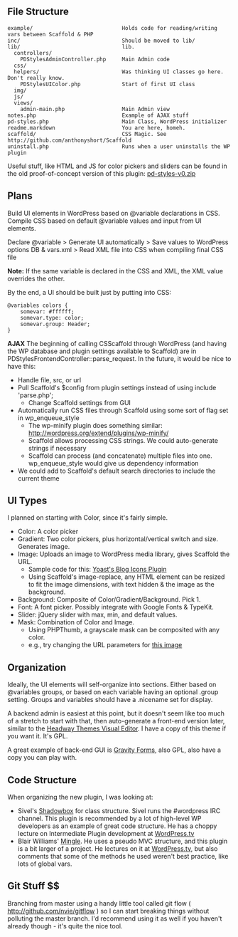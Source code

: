 ## File Structure ##

    example/							Holds code for reading/writing vars between Scaffold & PHP
    inc/								Should be moved to lib/
    lib/								lib.
      controllers/
        PDStylesAdminController.php 	Main Admin code
      css/
      helpers/							Was thinking UI classes go here. Don't really know.
        PDStylesUIColor.php 			Start of first UI class
      img/
      js/
      views/
        admin-main.php 					Main Admin view
    notes.php							Example of AJAX stuff
	pd-styles.php 						Main Class, WordPress initializer
	readme.markdown						You are here, homeh.
	scaffold/							CSS Magic. See http://github.com/anthonyshort/Scaffold
	uninstall.php 						Runs when a user uninstalls the WP plugin

Useful stuff, like HTML and JS for color pickers and sliders can be found in the old proof-of-concept version of this plugin: [pd-styles-v0.zip](http://pdclark.com/pd-styles-v0.zip)

## Plans ##

Build UI elements in WordPress based on @variable declarations in CSS. Compile CSS based on default @variable values and input from UI elements.

Declare @variable > Generate UI automatically > Save values to WordPress options DB & vars.xml > Read XML file into CSS when compiling final CSS file

**Note:** If the same variable is declared in the CSS and XML, the XML value overrides the other.
	
By the end, a UI should be built just by putting into CSS:

	@variables colors {
		somevar: #ffffff;
		somevar.type: color;
		somevar.group: Header;
	}
	
**AJAX**
The beginning of calling CSScaffold through WordPress (and having the WP database and plugin settings available to Scaffold) are in PDStylesFrontendController::parse_request. In the future, it would be nice to have this:

* Handle file, src, or url
* Pull Scaffold's $config from plugin settings instead of using include 'parse.php';
  * Change Scaffold settings from GUI
* Automatically run CSS files through Scaffold using some sort of flag set in wp\_enqueue\_style
  * The wp-minify plugin does something similar: http://wordpress.org/extend/plugins/wp-minify/
  * Scaffold allows processing CSS strings. We could auto-generate strings if necessary
  * Scaffold can process (and concatenate) multiple files into one. wp\_enqueue\_style
	  would give us dependency information
* We could add to Scaffold's default search directories to include the current theme

## UI Types ##
I planned on starting with Color, since it's fairly simple.

* Color: A color picker
* Gradient: Two color pickers, plus horizontal/vertical switch and size. Generates image.
* Image: Uploads an image to WordPress media library, gives Scaffold the URL.
  * Sample code for this: [Yoast's Blog Icons Plugin](http://yoast.com/wordpress/blog-icons/)
  * Using Scaffold's image-replace, any HTML element can be
	resized to fit the image dimensions, with text hidden & the image
	as the background.
* Background:
  Composite of Color/Gradient/Background. Pick 1. 
* Font: A font picker. Possibly integrate with Google Fonts & TypeKit.
* Slider: jQuery slider with max, min, and default values.
* Mask: Combination of Color and Image.
  * Using PHPThumb, a grayscale mask can be composited with any color. 
  * e.g., try changing the URL parameters for [this image](http://marksautoservice.ca/wp-content/themes/thesis/custom/scaffold/plugins/Mask/libraries/phpthumb/phpThumb.php?new=6F0E0F&w=1260&h=107&f=jpg&bg=000000&q=100&fltr[]=mask|/wp-content/themes/thesis/custom/child-themes/marksautoservice.ca/img/bevel-mask.jpg)

## Organization ##

Ideally, the UI elements will self-organize into sections. Either based on @variables groups, or based on each variable having an optional .group setting. Groups and variables should have a .nicename set for display.

A backend admin is easiest at this point, but it doesn't seem like too much of a stretch to start with that, then auto-generate a front-end version later, similar to the [Headway Themes Visual Editor](http://headwaythemes.com/features/visual-editor/). I have a copy of this theme if you want it. It's GPL.

A great example of back-end GUI is [Gravity Forms](http://www.gravityforms.com/), also GPL, also have a copy you can play with.

## Code Structure ##

When organizing the new plugin, I was looking at:

* Sivel's [Shadowbox]() for class structure. Sivel runs the #wordpress IRC channel. This plugin is recommended by a lot of high-level WP developers as an example of great code structure. He has a choppy lecture on Intermediate Plugin development at [WordPress.tv](http://wordpress.tv/2009/11/14/matt-martz-plugins-nyc09/)
* Blair Williams' [Mingle](http://wordpress.org/extend/plugins/mingle/). He uses a pseudo MVC structure, and this plugin is a bit larger of a project. He lectures on it at [WordPress.tv](http://wordpress.tv/2010/04/24/blair-williams-wordpress-plugins-oc10/), but also comments that some of the methods he used weren't best practice, like lots of global vars.

## Git Stuff $$ 
Branching from master using a handy little tool called git flow ( http://github.com/nvie/gitflow ) so I can start breaking things without polluting the master branch. I'd recommend using it as well if you haven't already though - it's quite the nice tool. 

